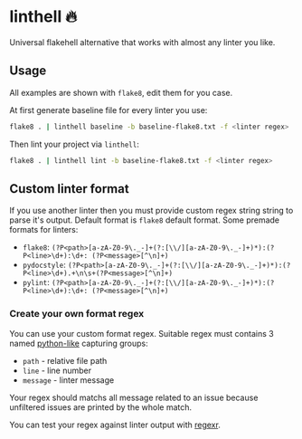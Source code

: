 # linthell 🔥
Universal flakehell alternative that works with almost any linter you like.

## Usage
All examples are shown with `flake8`, edit them for you case.

At first generate baseline file for every linter you use:
```bash
flake8 . | linthell baseline -b baseline-flake8.txt -f <linter regex>
```

Then lint your project via `linthell`:
```bash
flake8 . | linthell lint -b baseline-flake8.txt -f <linter regex>
```

## Custom linter format
If you use another linter then you must provide custom regex string
string to parse it's output. Default format is `flake8` default format.
Some premade formats for linters:
- `flake8`: `(?P<path>[a-zA-Z0-9\._-]+(?:[\\/][a-zA-Z0-9\._-]+)*):(?P<line>\d+):\d+: (?P<message>[^\n]+)`
- `pydocstyle`: `(?P<path>[a-zA-Z0-9\._-]+(?:[\\/][a-zA-Z0-9\._-]+)*):(?P<line>\d+).+\n\s+(?P<message>[^\n]+)`
- `pylint`: `(?P<path>[a-zA-Z0-9\._-]+(?:[\\/][a-zA-Z0-9\._-]+)*):(?P<line>\d+):\d+: (?P<message>[^\n]+)`

### Create your own format regex
You can use your custom format regex. Suitable regex must
contains 3 named [python-like](https://docs.python.org/3/howto/regex.html#:~:text=The%20syntax%20for%20a%20named%20group%20is%20one%20of%20the%20Python%2Dspecific%20extensions%3A%20(%3FP%3Cname%3E...).%20name%20is%2C%20obviously%2C%20the%20name%20of%20the%20group) capturing groups: 
- `path` - relative file path 
- `line` - line number
- `message` - linter message

Your regex should matchs all message related to an issue because 
unfiltered issues are printed by the whole match.

You can test your regex against linter output with [regexr](https://regexr.com/).